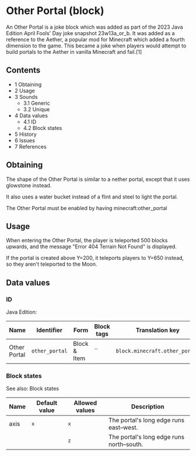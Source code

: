 # Other Portal (block)
An Other Portal is a joke block which was added as part of the 2023 Java Edition April Fools' Day joke snapshot 23w13a_or_b. It was added as a reference to the Aether, a popular mod for Minecraft which added a fourth dimension to the game. This became a joke when players would attempt to build portals to the Aether in vanilla Minecraft and fail.[1]

## Contents
- 1 Obtaining
- 2 Usage
- 3 Sounds
	- 3.1 Generic
	- 3.2 Unique
- 4 Data values
	- 4.1 ID
	- 4.2 Block states
- 5 History
- 6 Issues
- 7 References

## Obtaining
The shape of the Other Portal is similar to a nether portal, except that it uses glowstone instead.

It also uses a water bucket instead of a flint and steel to light the portal.

The Other Portal must be enabled by having minecraft:other_portal

## Usage
When entering the Other Portal, the player is teleported 500 blocks upwards, and the message "Error 404 Terrain Not Found" is displayed.

If the portal is created above Y=200, it teleports players to Y=650 instead, so they aren't teleported to the Moon.

## Data values
### ID
Java Edition:

| Name         | Identifier     | Form         | Block tags | Translation key                |
|--------------|----------------|--------------|------------|--------------------------------|
| Other Portal | `other_portal` | Block & Item | ``         | `block.minecraft.other_portal` |

### Block states
See also: Block states

| Name | Default value | Allowed values | Description                              |
|------|---------------|----------------|------------------------------------------|
| axis | `x`           | `x`            | The portal's long edge runs east–west.   |
|      |               | `z`            | The portal's long edge runs north–south. |



